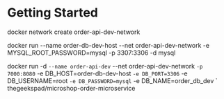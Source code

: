 # Getting Started


docker network create order-api-dev-network

docker run --name order-db-dev-host --net order-api-dev-network -e MYSQL_ROOT_PASSWORD=mysql -p 3307:3306 -d mysql


docker run -d `
--name order-api-dev `
--net order-api-dev-network `
-p 7000:8080 `
-e DB_HOST=order-db-dev-host `
-e DB_PORT=3306 `
-e DB_USERNAME=root `
-e DB_PASSWORD=mysql `
-e DB_NAME=order_db_dev `
thegeekspad/microshop-order-microservice

